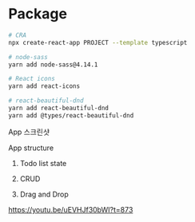 # Package

```bash
# CRA
npx create-react-app PROJECT --template typescript

# node-sass
yarn add node-sass@4.14.1

# React icons
yarn add react-icons

# react-beautiful-dnd
yarn add react-beautiful-dnd
yarn add @types/react-beautiful-dnd
```

App 스크린샷

App structure

1. Todo list state

2. CRUD

3. Drag and Drop

<!-- TODO -->

https://youtu.be/uEVHJf30bWI?t=873
